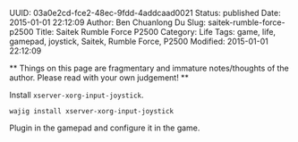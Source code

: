 UUID: 03a0e2cd-fce2-48ec-9fdd-4addcaad0021
Status: published
Date: 2015-01-01 22:12:09
Author: Ben Chuanlong Du
Slug: saitek-rumble-force-p2500
Title: Saitek Rumble Force P2500
Category: Life
Tags: game, life, gamepad, joystick, Saitek, Rumble Force, P2500
Modified: 2015-01-01 22:12:09

**
Things on this page are
fragmentary and immature notes/thoughts of the author.
Please read with your own judgement!
**

Install `xserver-xorg-input-joystick`.

    wajig install xserver-xorg-input-joystick

Plugin in the gamepad and configure it in the game.
